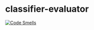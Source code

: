 # classifier-evaluator
[![Code Smells](https://sonarcloud.io/api/project_badges/measure?project=Torkin1_classifier-evaluator&metric=code_smells)](https://sonarcloud.io/summary/new_code?id=Torkin1_classifier-evaluator)
